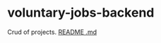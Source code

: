 # voluntary-jobs-backend
Crud of projects.
[README .md](https://github.com/ozknkrm/voluntary-jobs-backend/files/9684958/README.md)
